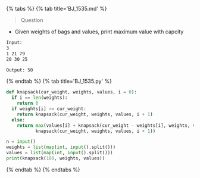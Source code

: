 {% tabs %}
{% tab title='BJ_1535.md' %}

> Question

* Given weights of bags and values, print maximum value with capcity

```txt
Input:
3
1 21 79
20 30 25

Output: 50
```

{% endtab %}
{% tab title='BJ_1535.py' %}

```py
def knapsack(cur_weight, weights, values, i = 0):
  if i == len(weights):
    return 0
  if weights[i] >= cur_weight:
    return knapsack(cur_weight, weights, values, i + 1)
  else:
    return max(values[i] + knapsack(cur_weight - weights[i], weights, values, i + 1),
           knapsack(cur_weight, weights, values, i + 1))

n = input()
weights = list(map(int, input().split()))
values = list(map(int, input().split()))
print(knapsack(100, weights, values))
```

{% endtab %}
{% endtabs %}
